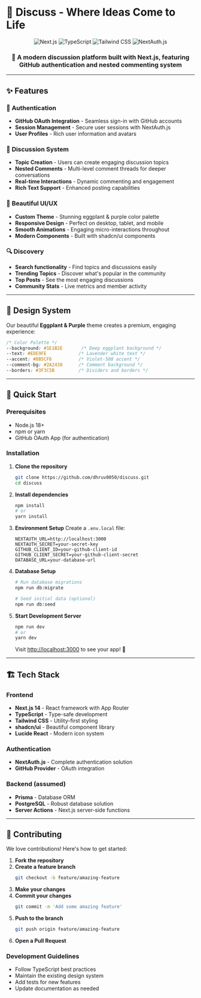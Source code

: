 # 💬 Discuss - Where Ideas Come to Life

<div align="center">
  <img src="https://img.shields.io/badge/Next.js-000000?style=for-the-badge&logo=nextdotjs&logoColor=white" alt="Next.js" />
  <img src="https://img.shields.io/badge/TypeScript-007ACC?style=for-the-badge&logo=typescript&logoColor=white" alt="TypeScript" />
  <img src="https://img.shields.io/badge/Tailwind_CSS-38B2AC?style=for-the-badge&logo=tailwind-css&logoColor=white" alt="Tailwind CSS" />
  <img src="https://img.shields.io/badge/NextAuth.js-000000?style=for-the-badge&logo=auth0&logoColor=white" alt="NextAuth.js" />
</div>

<div align="center">
  <h3>🚀 A modern discussion platform built with Next.js, featuring GitHub authentication and nested commenting system</h3>
</div>

---

## ✨ Features

### 🔐 **Authentication**
- **GitHub OAuth Integration** - Seamless sign-in with GitHub accounts
- **Session Management** - Secure user sessions with NextAuth.js
- **User Profiles** - Rich user information and avatars

### 💬 **Discussion System**
- **Topic Creation** - Users can create engaging discussion topics
- **Nested Comments** - Multi-level comment threads for deeper conversations
- **Real-time Interactions** - Dynamic commenting and engagement
- **Rich Text Support** - Enhanced posting capabilities

### 🎨 **Beautiful UI/UX**
- **Custom Theme** - Stunning eggplant & purple color palette
- **Responsive Design** - Perfect on desktop, tablet, and mobile
- **Smooth Animations** - Engaging micro-interactions throughout
- **Modern Components** - Built with shadcn/ui components

### 🔍 **Discovery**
- **Search functionality** - Find topics and discussions easily
- **Trending Topics** - Discover what's popular in the community
- **Top Posts** - See the most engaging discussions
- **Community Stats** - Live metrics and member activity

---

## 🎨 Design System

Our beautiful **Eggplant & Purple** theme creates a premium, engaging experience:

```css
/* Color Palette */
--background: #1E1B2E       /* Deep eggplant background */
--text: #EDE9FE            /* Lavender white text */
--accent: #8B5CF6          /* Violet-500 accent */
--comment-bg: #2A2438      /* Comment background */
--borders: #3F3C5B         /* Dividers and borders */
```

---

## 🚀 Quick Start

### Prerequisites
- Node.js 18+ 
- npm or yarn
- GitHub OAuth App (for authentication)

### Installation

1. **Clone the repository**
   ```bash
   git clone https://github.com/dhruv0050/discuss.git
   cd discuss
   ```

2. **Install dependencies**
   ```bash
   npm install
   # or
   yarn install
   ```

3. **Environment Setup**
   Create a `.env.local` file:
   ```env
   NEXTAUTH_URL=http://localhost:3000
   NEXTAUTH_SECRET=your-secret-key
   GITHUB_CLIENT_ID=your-github-client-id
   GITHUB_CLIENT_SECRET=your-github-client-secret
   DATABASE_URL=your-database-url
   ```

4. **Database Setup**
   ```bash
   # Run database migrations
   npm run db:migrate
   
   # Seed initial data (optional)
   npm run db:seed
   ```

5. **Start Development Server**
   ```bash
   npm run dev
   # or
   yarn dev
   ```

   Visit [http://localhost:3000](http://localhost:3000) to see your app! 🎉

---

## 🏗️ Tech Stack

### **Frontend**
- **Next.js 14** - React framework with App Router
- **TypeScript** - Type-safe development
- **Tailwind CSS** - Utility-first styling
- **shadcn/ui** - Beautiful component library
- **Lucide React** - Modern icon system

### **Authentication**
- **NextAuth.js** - Complete authentication solution
- **GitHub Provider** - OAuth integration

### **Backend** (assumed)
- **Prisma** - Database ORM
- **PostgreSQL** - Robust database solution
- **Server Actions** - Next.js server-side functions

---

## 🤝 Contributing

We love contributions! Here's how to get started:

1. **Fork the repository**
2. **Create a feature branch**
   ```bash
   git checkout -b feature/amazing-feature
   ```
3. **Make your changes**
4. **Commit your changes**
   ```bash
   git commit -m 'Add some amazing feature'
   ```
5. **Push to the branch**
   ```bash
   git push origin feature/amazing-feature
   ```
6. **Open a Pull Request**

### **Development Guidelines**
- Follow TypeScript best practices
- Maintain the existing design system
- Add tests for new features
- Update documentation as needed

